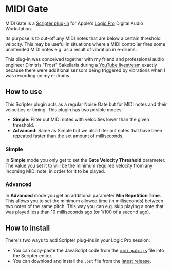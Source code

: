 # MIDI Gate

MIDI Gate is a [Scripter plug-in](https://support.apple.com/guide/logicpro/scripter-api-overview-lgce3905a48c/10.7/mac/11.0) for Apple's [Logic Pro](https://www.apple.com/logic-pro/) Digital Audio Workstation.

Its purpose is to cut-off any MIDI notes that are below a certain threshold velocity.
This may be useful in situations where a MIDI controller fires some unintended MIDI notes e.g. as a result of vibration in e-drums.

This plug-in was conceived together with my friend and professional audio engineer Dimitris "Frost" Sakellaris during a [YouTube livestream](https://youtu.be/Nwwru-srsLE?t=1665) exactly because there were additional sensors being triggered by vibrations when I was recording on my e-drums.

## How to use

This Scripter plugin acts as a regular Noise Gate but for MIDI notes and their velocities or timing.
This plugin has two posible modes:

- **Simple:** Filter out MIDI notes with velocities lower than the given threshold.
- **Advanced:** Same as Simple but we also filter out notes that have been repeated faster than the set amount of milliseconds.

### Simple

In **Simple** mode you only get to set the **Gate Velocity Threshold** parameter.
The value you set it to will be the minimum required velocity from any incoming MIDI note, in order for it to be played.

### Advanced

In **Advanced** mode you get an additional parameter **Min Repetition Time**.
This allows you to set the minimum allowed time (in milliseconds) between two notes of the same pitch.
This way you can e.g. skip playing a note that was played less than 10 milliseconds ago (or 1/100 of a second ago).

## How to install

There's two ways to add Scripter plug-ins in your Logic Pro session:

- You can copy-paste the JavaScript code from the [`midi-gate.js`](/midi-gate.js) file into the Scripter editor.
- You can download and install the `.pst` file from the [latest release](https://github.com/Lef-F/logic-midi-gate/releases).
